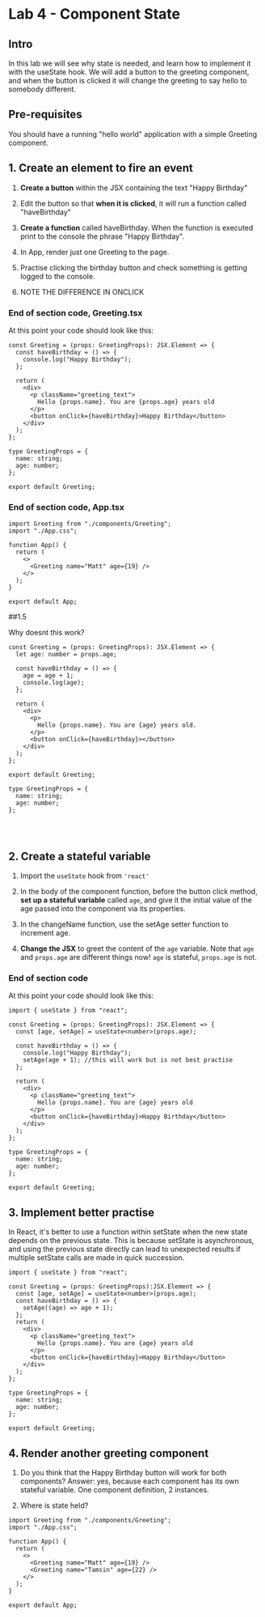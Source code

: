 # Lab 4 - Component State

## Intro

In this lab we will see why state is needed, and learn how to implement it with the useState hook. We will add a button to the greeting component, and when the button is clicked it will change the greeting to say hello to somebody different.

## Pre-requisites

You should have a running "hello world" application with a simple Greeting component.

## 1. Create an element to fire an event

1. **Create a button** within the JSX containing the text "Happy Birthday"

2. Edit the button so that **when it is clicked**, it will run a function called "haveBirthday"

3. **Create a function** called haveBirthday. When the function is executed print to the console the phrase "Happy Birthday".

4. In App, render just one Greeting to the page.

5. Practise clicking the birthday button and check something is getting logged to the console.

6. NOTE THE DIFFERENCE IN ONCLICK

### End of section code, Greeting.tsx

At this point your code should look like this:

```
const Greeting = (props: GreetingProps): JSX.Element => {
  const haveBirthday = () => {
    console.log("Happy Birthday");
  };

  return (
    <div>
      <p className="greeting_text">
        Hello {props.name}. You are {props.age} years old
      </p>
      <button onClick={haveBirthday}>Happy Birthday</button>
    </div>
  );
};

type GreetingProps = {
  name: string;
  age: number;
};

export default Greeting;

```

### End of section code, App.tsx

```
import Greeting from "./components/Greeting";
import "./App.css";

function App() {
  return (
    <>
      <Greeting name="Matt" age={19} />
    </>
  );
}

export default App;
```



##1.5 

Why doesnt this work?

```
const Greeting = (props: GreetingProps): JSX.Element => {
  let age: number = props.age;

  const haveBirthday = () => {
    age = age + 1;
    console.log(age);
  };

  return (
    <div>
      <p>
        Hello {props.name}. You are {age} years old.
      </p>
      <button onClick={haveBirthday}></button>
    </div>
  );
};

export default Greeting;

type GreetingProps = {
  name: string;
  age: number;
};




```



## 2. Create a stateful variable

1. Import the `useState` hook from `'react'`

2. In the body of the component function, before the button click method, **set up a stateful variable** called `age`, and give it the initial value of the age passed into the component via its properties.

3. In the changeName function, use the setAge setter function to increment age.

4. **Change the JSX** to greet the content of the `age` variable. Note that `age` and `props.age` are different things now! `age` is stateful, `props.age` is not.

### End of section code

At this point your code should look like this:

```
import { useState } from "react";

const Greeting = (props: GreetingProps): JSX.Element => {
  const [age, setAge] = useState<number>(props.age);

  const haveBirthday = () => {
    console.log("Happy Birthday");
    setAge(age + 1); //this will work but is not best practise
  };

  return (
    <div>
      <p className="greeting_text">
        Hello {props.name}. You are {age} years old
      </p>
      <button onClick={haveBirthday}>Happy Birthday</button>
    </div>
  );
};

type GreetingProps = {
  name: string;
  age: number;
};

export default Greeting;

```

## 3. Implement better practise

In React, it's better to use a function within setState when the new state depends on the previous state. This is because setState is asynchronous, and using the previous state directly can lead to unexpected results if multiple setState calls are made in quick succession.

```
import { useState } from "react";

const Greeting = (props: GreetingProps):JSX.Element => {
  const [age, setAge] = useState<number>(props.age);
  const haveBirthday = () => {
    setAge((age) => age + 1);
  };
  return (
    <div>
      <p className="greeting_text">
        Hello {props.name}. You are {age} years old
      </p>
      <button onClick={haveBirthday}>Happy Birthday</button>
    </div>
  );
};

type GreetingProps = {
  name: string;
  age: number;
};

export default Greeting;
```

## 4. Render another greeting component

1. Do you think that the Happy Birthday button will work for both components?
   Answer: yes, because each component has its own stateful variable. One component definition, 2 instances.

2. Where is state held?

```
import Greeting from "./components/Greeting";
import "./App.css";

function App() {
  return (
    <>
      <Greeting name="Matt" age={19} />
      <Greeting name="Tamsin" age={22} />
    </>
  );
}

export default App;


```

